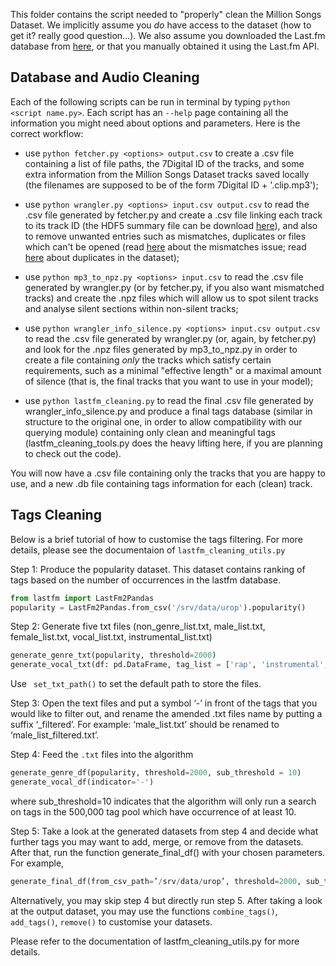 This folder contains the script needed to "properly" clean the Million Songs Dataset. We implicitly assume you _do_ have access to the dataset (how to get it? really good question...). We also assume you downloaded the Last.fm database from [here](http://millionsongdataset.com/lastfm/), or that you manually obtained it using the Last.fm API. 

## Database and Audio Cleaning

Each of the following scripts can be run in terminal by typing `python <script name.py>`. Each script has an `--help` page containing all the information you might need about options and parameters. Here is the correct workflow:

 - use `python fetcher.py <options> output.csv` to create a .csv file containing a list of file paths, the 7Digital ID of the tracks, and some extra information from the Million Songs Dataset tracks saved locally (the filenames are supposed to be of the form 7Digital ID + '.clip.mp3');

- use `python wrangler.py <options> input.csv output.csv` to read the .csv file generated by fetcher.py and create a .csv file linking each track to its track ID (the HDF5 summary file can be download [here](http://millionsongdataset.com/sites/default/files/AdditionalFiles/msd_summary_file.h5)), and also to remove unwanted entries such as mismatches, duplicates or files which can't be opened (read [here](http://millionsongdataset.com/blog/12-2-12-fixing-matching-errors/) about the mismatches issue; read [here](http://millionsongdataset.com/blog/11-3-15-921810-song-dataset-duplicates/) about duplicates in the dataset);

- use `python mp3_to_npz.py <options> input.csv` to read the .csv file generated by wrangler.py (or by fetcher.py, if you also want mismatched tracks) and create the .npz files which will allow us to spot silent tracks and analyse silent sections within non-silent tracks;

- use `python wrangler_info_silence.py <options> input.csv output.csv` to read the .csv file generated by wrangler.py (or, again, by fetcher.py) and look for the .npz files generated by mp3_to_npz.py in order to create a file containing _only_ the tracks which satisfy certain requirements, such as a minimal "effective length" or a maximal amount of silence (that is, the final tracks that you want to use in your model);

- use `python lastfm_cleaning.py` to read the final .csv file generated by wrangler_info_silence.py and produce a final tags database (similar in structure to the original one, in order to allow compatibility with our querying module) containing only clean and meaningful tags (lastfm_cleaning_tools.py does the heavy lifting here, if you are planning to check out the code).

You will now have a .csv file containing only the tracks that you are happy to use, and a new .db file containing tags information for each (clean) track.

## Tags Cleaning
Below is a brief tutorial of how to customise the tags filtering. For more details, please see the documentaion of `lastfm_cleaning_utils.py`

Step 1: Produce the popularity dataset. This dataset contains ranking of tags based on the number of occurrences in the lastfm database. 

```python
from lastfm import LastFm2Pandas
popularity = LastFm2Pandas.from_csv('/srv/data/urop').popularity()
```

Step 2: Generate five txt files (non_genre_list.txt, male_list.txt, female_list.txt, vocal_list.txt, instrumental_list.txt)

```python
generate_genre_txt(popularity, threshold=2000)
generate_vocal_txt(df: pd.DataFrame, tag_list = ['rap', 'instrumental', 'male', 'female'], percentage_list=[90, 90, 90, 80]).
```

Use ` set_txt_path()` to set the default path to store the files.

Step 3: Open the text files and put a symbol ‘-’ in front of the tags that you would like to filter out, and rename the amended .txt files name by putting a suffix ‘_filtered’. For example: ‘male_list.txt’ should be renamed to ‘male_list_filtered.txt’.

Step 4: Feed the `.txt` files into the algorithm

```python
generate_genre_df(popularity, threshold=2000, sub_threshold = 10)
generate_vocal_df(indicator='-')
```
where sub_threshold=10 indicates that the algorithm will only run a search on tags in the 500,000 tag pool which have occurrence of at least 10.

Step 5: Take a look at the generated datasets from step 4 and decide what further tags you may want to add, merge, or remove from the datasets. After that, run the function generate_final_df() with your chosen parameters. For example,

```python
generate_final_df(from_csv_path=’/srv/data/urop’, threshold=2000, sub_threshold=10, combine_list=[[‘rhythm and blues’, ‘rnb’], [‘funky’, ‘funk’]], drop_list=[‘2000’, ‘00’, ‘90’, ‘80’, ‘70’, ‘60’])
```

Alternatively, you may skip step 4 but directly run step 5. After taking a look at the output dataset, you may use the functions `combine_tags()`, `add_tags()`, `remove()` to customise your datasets.

Please refer to the documentation of lastfm_cleaning_utils.py for more details.
